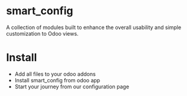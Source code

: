 # smart_config
A collection of modules built to enhance the overall usability and simple customization to Odoo views.
# Install
- Add all files to your odoo addons
- Install smart_config from odoo app
- Start your journey from our configuration page
